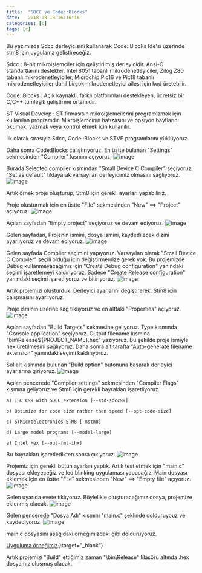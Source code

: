 ```yaml
---
title:  "SDCC ve Code::Blocks"
date:   2018-08-18 16:16:16
categories: [c]
tags: [c]
---
```


Bu yazımızda Sdcc derleyicisini kullanarak Code::Blocks Ide'si üzerinde stm8 için uygulama geliştireceğiz.

Sdcc : 8-bit mikroişlemciler için geliştirilmiş derleyicidir. Ansi-C standartlarını destekler. Intel 8051 tabanlı mikrodenetleyiciler, Zilog Z80 tabanlı mikrodenetleyiciler, Microchip Pic16 ve Pic18 tabanlı mikrodenetleyiciler dahil birçok mikrodenetleyici ailesi için kod üretebilir.

Code::Blocks : Açık kaynaklı, farklı platformları destekleyen, ücretsiz bir C/C++ tümleşik geliştirme ortamıdır.

ST Visual Develop : ST firmasısın mikroişlemcilerini programlamak için kullanılan programdır. Mikroişlemcinin hafızasını ve opsiyon baytlarını okumak, yazmak veya kontrol etmek için kullanılır.

İlk olarak sırasıyla Sdcc, Code::Blocks ve STVP programlarını yüklüyoruz.

Daha sonra Code:Blocks çalıştırıyoruz.
En üstte bulunan "Settings" sekmesinden "Compiler" kısmını açıyoruz.
![image](/images/posts/codeblocks/code-blocks-1.jpg)

Burada Selected compiler kısmından "Small Device C Compiler" seçiyoruz.
"Set as default" tıklayarak varsayılan derleyicimiz olmasını sağlıyoruz.
![image](/images/posts/codeblocks/code-blocks-2.jpg)


Artık örnek proje oluşturup, Stm8 için gerekli ayarları yapabiliriz.

Proje oluşturmak için en üstte "File" sekmesinden "New" ==> "Project" açıyoruz.
![image](/images/posts/codeblocks/code-blocks-3.jpg)

Açılan sayfadan "Empty project" seçiyoruz ve devam ediyoruz.
![image](/images/posts/codeblocks/code-blocks-4.jpg)

Gelen sayfadan, Projenin ismini, dosya ismini, kaydedilecek dizini ayarlıyoruz ve devam ediyoruz.
![image](/images/posts/codeblocks/code-blocks-5.jpg)

Gelen sayfada Complier seçimini yapıyoruz. Varsayılan olarak "Small Device C Compiler" seçili olduğu için değiştirmemize gerek yok.
Bu projemizde Debug kullanmayacağımız için "Create Debug configuration" yanındaki seçimi işaretlemeyi kaldırıyoruz.
Sadece "Create Release configuration" yanındaki seçimi işaretliyoruz ve bitiriyoruz.
![image](/images/posts/codeblocks/code-blocks-6.jpg)

Artık projemizi oluşturduk. Derleyici ayarlarını değiştirerek, Stm8 için çalışmasını ayarlıyoruz.

Proje isminin üzerine sağ tıklıyoruz ve en alttaki "Properties" açıyoruz.
![image](/images/posts/codeblocks/code-blocks-7.jpg)

Açılan sayfadan "Build Targets" sekmesine geliyoruz.
Type kısmında "Console application" seçiyoruz.
Output filename kısmına "bin\Release\${PROJECT_NAME}.hex" yazıyoruz.
Bu şekilde proje ismiyle hex üretilmesini sağlıyoruz.
Daha sonra alt tarafta "Auto-generate filename extension" yanındaki seçimi kaldırıyoruz.

Sol alt kısmında bulunan "Build option" butonuna basarak derleyici ayarlarına giriyoruz.
![image](/images/posts/codeblocks/code-blocks-8.jpg)

Açılan pencerede "Compiler settings" sekmesinden "Compiler Flags" kısmına geliyoruz ve Stm8 için gerekli bayrakları işaretliyoruz.

	a) ISO C99 with SDCC extension [--std-sdcc99]
	
	b) Optimize for code size rather then speed [--opt-code-size]
	
	c) STMicroelectronics STM8 [-mstm8]
	
	d) Large model programs [--model-large]
	
	e) Intel Hex [--out-fmt-ihx]

Bu bayrakları işaretledikten sonra çıkıyoruz.
![image](/images/posts/codeblocks/code-blocks-9.jpg)

Projemiz için gerekli bütün ayarları yaptık.
Artık test etmek için "main.c" dosyası ekleyeceğiz ve led blinking uygulaması yapacağız.
Main dosyası eklemek için en üstte "File" sekmesinden "New" ==> "Empty file" açıyoruz.
![image](/images/posts/codeblocks/code-blocks-10.jpg)

Gelen uyarıda evete tıklıyoruz.
Böylelikle oluşturacağımız dosya, projemize eklenmiş olacak.
![image](/images/posts/codeblocks/code-blocks-11.png)

Gelen pencerede "Dosya Adı" kısmını "main.c" şeklinde dolduruyouz ve kaydediyoruz.
![image](/images/posts/codeblocks/code-blocks-12.jpg)

main.c dosyasını aşağıdaki örneğimizdeki gibi dolduruyoruz.

[Uyguluma örneğimiz](https://github.com/bketen/Stm8-Sdcc-Example){:target="_blank"}

Artık projemizi "Build" ettiğimiz zaman "\bin\Release" klasörü altında .hex dosyamız oluşmuş olacak.
